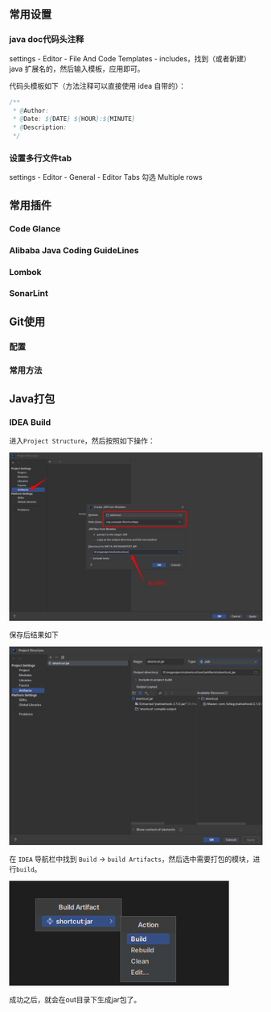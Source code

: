## 常用设置

### java doc代码头注释

settings - Editor - File And Code Templates - includes，找到（或者新建）java 扩展名的，然后输入模板，应用即可。

代码头模板如下（方法注释可以直接使用 idea 自带的）：

```java
/**
 * @Author: 
 * @Date: ${DATE} ${HOUR}:${MINUTE}
 * @Description: 
 */
```

### 设置多行文件tab

settings - Editor - General - Editor Tabs 勾选 Multiple rows

## 常用插件

### Code Glance

### Alibaba Java Coding GuideLines

### Lombok

### SonarLint



## Git使用

### 配置

### 常用方法

## Java打包

### IDEA Build

进入`Project Structure`，然后按照如下操作：

<img src="IDEA使用.assets/image-20240403102420464.png" alt="image-20240403102420464" style="zoom:80%;" />

保存后结果如下

<img src="IDEA使用.assets/image-20240403095951291.png" alt="image-20240403095951291" style="zoom:80%;" />

在 `IDEA` 导航栏中找到 `Build` -> `build Artifacts`，然后选中需要打包的模块，进行`build`。

![image-20240403100412397](IDEA使用.assets/image-20240403100412397.png)

成功之后，就会在out目录下生成jar包了。
